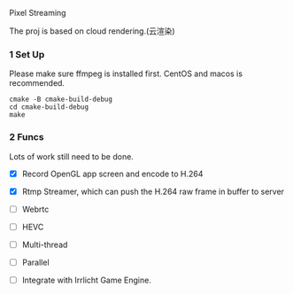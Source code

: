 Pixel Streaming

The proj is based on cloud rendering.(云渲染)

### 1 Set Up 
Please make sure ffmpeg is installed first. 
CentOS and macos is recommended.

```shell
cmake -B cmake-build-debug
cd cmake-build-debug
make
```

### 2 Funcs

Lots of work still need to be done.

- [x] Record OpenGL app screen and encode to H.264
- [x] Rtmp Streamer, which can push the H.264 raw frame in buffer to server
- [ ] Webrtc
- [ ] HEVC
- [ ] Multi-thread
- [ ] Parallel 
- [ ] Integrate with Irrlicht Game Engine.



